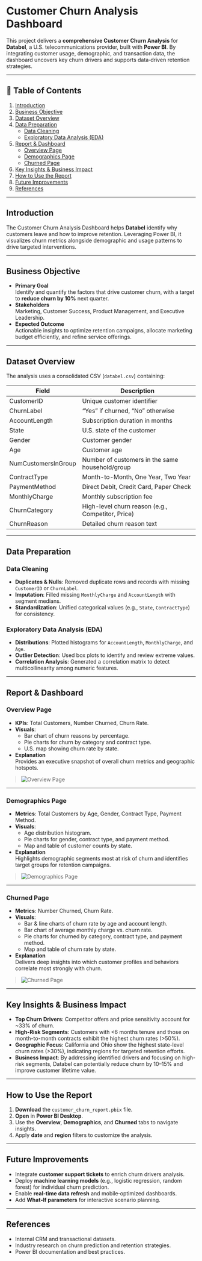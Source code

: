 # Customer Churn Analysis Dashboard

This project delivers a **comprehensive Customer Churn Analysis** for **Databel**, a U.S. telecommunications provider, built with **Power BI**. By integrating customer usage, demographic, and transaction data, the dashboard uncovers key churn drivers and supports data‑driven retention strategies.

---

## 📌 Table of Contents
1. [Introduction](#introduction)  
2. [Business Objective](#business-objective)  
3. [Dataset Overview](#dataset-overview)  
4. [Data Preparation](#data-preparation)  
   - [Data Cleaning](#data-cleaning)  
   - [Exploratory Data Analysis (EDA)](#exploratory-data-analysis-eda)  
5. [Report & Dashboard](#report--dashboard)  
   - [Overview Page](#overview-page)  
   - [Demographics Page](#demographics-page)  
   - [Churned Page](#churned-page)  
6. [Key Insights & Business Impact](#key-insights--business-impact)  
7. [How to Use the Report](#how-to-use-the-report)  
8. [Future Improvements](#future-improvements)  
9. [References](#references)  

---

## Introduction
The Customer Churn Analysis Dashboard helps **Databel** identify why customers leave and how to improve retention. Leveraging Power BI, it visualizes churn metrics alongside demographic and usage patterns to drive targeted interventions.

---

## Business Objective
- **Primary Goal**  
  Identify and quantify the factors that drive customer churn, with a target to **reduce churn by 10%** next quarter.  
- **Stakeholders**  
  Marketing, Customer Success, Product Management, and Executive Leadership.  
- **Expected Outcome**  
  Actionable insights to optimize retention campaigns, allocate marketing budget efficiently, and refine service offerings.

---

## Dataset Overview
The analysis uses a consolidated CSV (`databel.csv`) containing:

| Field                    | Description                                                  |
|--------------------------|--------------------------------------------------------------|
| CustomerID               | Unique customer identifier                                   |
| ChurnLabel               | “Yes” if churned, “No” otherwise                             |
| AccountLength            | Subscription duration in months                              |
| State                    | U.S. state of the customer                                   |
| Gender                   | Customer gender                                              |
| Age                      | Customer age                                                |
| NumCustomersInGroup      | Number of customers in the same household/group              |
| ContractType             | Month-to-Month, One Year, Two Year                           |
| PaymentMethod            | Direct Debit, Credit Card, Paper Check                       |
| MonthlyCharge            | Monthly subscription fee                                     |
| ChurnCategory            | High-level churn reason (e.g., Competitor, Price)            |
| ChurnReason              | Detailed churn reason text                                   |

---

## Data Preparation

### Data Cleaning
- **Duplicates & Nulls**: Removed duplicate rows and records with missing `CustomerID` or `ChurnLabel`.  
- **Imputation**: Filled missing `MonthlyCharge` and `AccountLength` with segment medians.  
- **Standardization**: Unified categorical values (e.g., `State`, `ContractType`) for consistency.

### Exploratory Data Analysis (EDA)
- **Distributions**: Plotted histograms for `AccountLength`, `MonthlyCharge`, and `Age`.  
- **Outlier Detection**: Used box plots to identify and review extreme values.  
- **Correlation Analysis**: Generated a correlation matrix to detect multicollinearity among numeric features.

---

## Report & Dashboard

### Overview Page
- **KPIs**: Total Customers, Number Churned, Churn Rate.  
- **Visuals**:  
  - Bar chart of churn reasons by percentage.  
  - Pie charts for churn by category and contract type.  
  - U.S. map showing churn rate by state.  
- **Explanation**  
  Provides an executive snapshot of overall churn metrics and geographic hotspots.

> ![Overview Page](screenshots/overview_page.jpg)

---

### Demographics Page
- **Metrics**: Total Customers by Age, Gender, Contract Type, Payment Method.  
- **Visuals**:  
  - Age distribution histogram.  
  - Pie charts for gender, contract type, and payment method.  
  - Map and table of customer counts by state.  
- **Explanation**  
  Highlights demographic segments most at risk of churn and identifies target groups for retention campaigns.

> ![Demographics Page](screenshots/demographics_page.jpg)

---

### Churned Page
- **Metrics**: Number Churned, Churn Rate.  
- **Visuals**:  
  - Bar & line charts of churn rate by age and account length.  
  - Bar chart of average monthly charge vs. churn rate.  
  - Pie charts for churned by category, contract type, and payment method.  
  - Map and table of churn rate by state.  
- **Explanation**  
  Delivers deep insights into which customer profiles and behaviors correlate most strongly with churn.

> ![Churned Page](screenshots/churned_page.jpg)

---

## Key Insights & Business Impact
- **Top Churn Drivers**: Competitor offers and price sensitivity account for ~33% of churn.  
- **High-Risk Segments**: Customers with <6 months tenure and those on month-to-month contracts exhibit the highest churn rates (>50%).  
- **Geographic Focus**: California and Ohio show the highest state-level churn rates (>30%), indicating regions for targeted retention efforts.  
- **Business Impact**: By addressing identified drivers and focusing on high-risk segments, Databel can potentially reduce churn by 10–15% and improve customer lifetime value.

---

## How to Use the Report
1. **Download** the `customer_churn_report.pbix` file.  
2. **Open** in **Power BI Desktop**.  
3. Use the **Overview**, **Demographics**, and **Churned** tabs to navigate insights.  
4. Apply **date** and **region** filters to customize the analysis.

---

## Future Improvements
- Integrate **customer support tickets** to enrich churn drivers analysis.  
- Deploy **machine learning models** (e.g., logistic regression, random forest) for individual churn prediction.  
- Enable **real‑time data refresh** and mobile‑optimized dashboards.  
- Add **What‑If parameters** for interactive scenario planning.

---

## References
- Internal CRM and transactional datasets.  
- Industry research on churn prediction and retention strategies.  
- Power BI documentation and best practices.  
